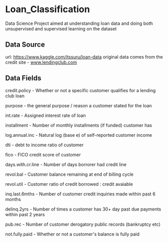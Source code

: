 # Loan_Classification
Data Science Project aimed at understanding loan data and doing both unsupervised and supervised learning on the dataset

## Data Source
url: https://www.kaggle.com/itssuru/loan-data
original data comes from the credit site - www.lendingclub.com

## Data Fields
credit.policy - Whether or not a specific customer qualifies for a lending club loan

purpose - the general purpose / reason a customer stated for the loan

int.rate - Assigned interest rate of loan

installment - Number of monthly installments (if funded) customer has

log.annual.inc - Natural log (base e) of self-reported customer income

dti - debt to income ratio of customer

fico - FICO credit score of customer

days.with.cr.line - Number of days borrorer had credit line

revol.bal - Customer balance remaining at end of billing cycle

revol.util - Customer ratio of credit borrowed : credit avaiable

inq.last.6mths - Number of customer credit inquiries made within past 6 months

delinq.2yrs - Number of times a customer has 30+ day past due payments within past 2 years

pub.rec - Number of customer derogatory public records (bankruptcy etc)

not.fully.paid - Whether or not a customer's balance is fully paid
